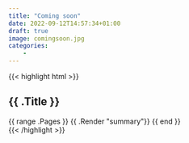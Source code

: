 ```yaml
---
title: "Coming soon"
date: 2022-09-12T14:57:34+01:00
draft: true
image: comingsoon.jpg
categories:
    - 
---
```



{{< highlight html >}}
<section id="main">
  <div>
   <h1 id="title">{{ .Title }}</h1>
    {{ range .Pages }}
        {{ .Render "summary"}}
    {{ end }}
  </div>
</section>
{{< /highlight >}}

